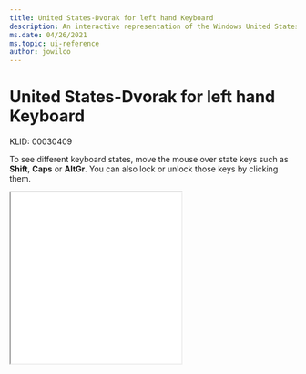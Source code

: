 ```yaml
---
title: United States-Dvorak for left hand Keyboard
description: An interactive representation of the Windows United States-Dvorak for left hand keyboard. To see different keyboard states, click or move the mouse over the state keys.
ms.date: 04/26/2021
ms.topic: ui-reference
author: jowilco
---
```


# United States-Dvorak for left hand Keyboard

KLID: 00030409

To see different keyboard states, move the mouse over state keys such as **Shift**, **Caps** or **AltGr**. You can also lock or unlock those keys by clicking them.

<iframe src="kbdusl.html" height="300"></iframe>
